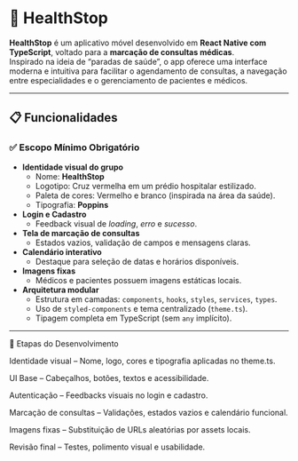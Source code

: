 # 🏥 HealthStop

**HealthStop** é um aplicativo móvel desenvolvido em **React Native com TypeScript**, voltado para a **marcação de consultas médicas**.  
Inspirado na ideia de “paradas de saúde”, o app oferece uma interface moderna e intuitiva para facilitar o agendamento de consultas, a navegação entre especialidades e o gerenciamento de pacientes e médicos.

---

## 📋 Funcionalidades

### ✅ Escopo Mínimo Obrigatório
- **Identidade visual do grupo**
  - Nome: **HealthStop**
  - Logotipo: Cruz vermelha em um prédio hospitalar estilizado.
  - Paleta de cores: Vermelho e branco (inspirada na área da saúde).
  - Tipografia: **Poppins**
- **Login e Cadastro**
  - Feedback visual de *loading*, *erro* e *sucesso*.
- **Tela de marcação de consultas**
  - Estados vazios, validação de campos e mensagens claras.
- **Calendário interativo**
  - Destaque para seleção de datas e horários disponíveis.
- **Imagens fixas**
  - Médicos e pacientes possuem imagens estáticas locais.
- **Arquitetura modular**
  - Estrutura em camadas: `components`, `hooks`, `styles`, `services`, `types`.
  - Uso de `styled-components` e tema centralizado (`theme.ts`).
  - Tipagem completa em TypeScript (sem `any` implícito).

---

🧱 Etapas do Desenvolvimento

Identidade visual – Nome, logo, cores e tipografia aplicadas no theme.ts.

UI Base – Cabeçalhos, botões, textos e acessibilidade.

Autenticação – Feedbacks visuais no login e cadastro.

Marcação de consultas – Validações, estados vazios e calendário funcional.

Imagens fixas – Substituição de URLs aleatórias por assets locais.

Revisão final – Testes, polimento visual e usabilidade.

